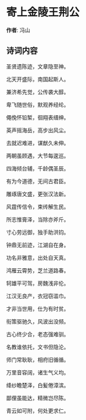 # 寄上金陵王荆公

**作者**: 冯山

## 诗词内容

圣贤遗陈迹，文章隐至神。

北天开盛际，南国起斯人。

兼济希先觉，公传袭大醇。

卑飞随世俗，默观养经纶。

僶俛怀铅椠，徊翔表缙绅。

英声摇海岳，高步出风尘。

去就迟难进，谋猷久未伸。

两朝虽顾遇，大节每逡巡。

四海倾台辅，千龄偶圣辰。

有为今道德，无间古君臣。

雕琢唐文盛，更张汉法新。

风霆传信令，束䌸解生民。

所志惟膏泽，当除亦斧斤。

寸心劳远御，独手助洪钧。

钟鼎无前迹，江湖自在身。

功名非雅意，出处自天真。

鸿雁云霄势，芝兰道路春。

轲雄平可驾，房魏浅非伦。

江汉无良产，衣冠窃滥巾。

才非当世用，仕为有时贫。

衔策驱驰久，风波出没频。

古心终少合，老态强难驯。

名教谁依托，文书但隐沦。

师门常耿耿，相府旧循循。

万里音容阔，诸生气义均。

绛纱瞻楚泽，白髪倦漳滨。

鄙俚虽能达，精微岂尽陈。

青云如可附，何处更求仁。


